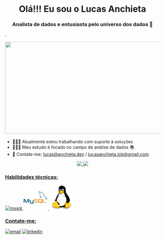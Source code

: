  <h1 align="center">Olá!!! Eu sou o Lucas Anchieta</h1>
<h3 align="center">Analista de dados e entusiasta pelo universo dos dados 🚀</h3>.

<p align="center">
  <img src="https://github.com/DevLucasAnchieta/DevLucasAnchieta/blob/main/Cabe%C3%A7alho%20do%20perfil%20do%20GitHub.gif" height="300" width="1000" >
</p>

<!--
How to make this gif ?

I made my with https://codesandbox.io/s/github-profile-2ijk7
Then i recorded my screen to gif on Mac with Quicktime  and save result to [assets/github.mov](assets/github.mov)
This [gist](https://gist.github.com/tskaggs/6394639) help me to create a dedicated command that convert MOV to GIF.
Type this command `make generate-gif` to generate [assets/github.gif](assets/github.gif)
-->

- 👨🏼‍🔧 Atualmente estou trabalhando com suporte à soluções
- 👨🏼‍🎓 Meu estudo é focado no campo de análise de dados 📚
- 📧 Contate-me: lucas@anchieta.dev / lucasanchieta.job@gmail.com

<div align="center">
  <a href="https://github.com/DevLucasAnchieta">
  <img height="180em" src="https://github-readme-stats.vercel.app/api?username=DevLucasAnchieta&show_icons=true&theme=dark&include_all_commits=true&count_private=true"/>
  <img height="180em" src="https://github-readme-stats.vercel.app/api/top-langs/?username=DevLucasAnchieta&layout=compact&langs_count=7&theme=dark"/>
</div>
  
<h3 align="left">Habilidades técnicas:</h3>
<p <a href="https://www.microsoft.com/en-us/sql-server" target="_blank" rel="noreferrer"> <img src="https://www.svgrepo.com/show/303229/microsoft-sql-server-logo.svg" alt="mssql" width="80" height="80"/> </a> <a href="https://www.mysql.com/" target="_blank" rel="noreferrer"> <img src="https://raw.githubusercontent.com/devicons/devicon/master/icons/mysql/mysql-original-wordmark.svg" alt="mysql" width="80" height="80"/> </a> <align="left"> <a href="https://www.linux.org/" target="_blank" rel="noreferrer"> <img src="https://raw.githubusercontent.com/devicons/devicon/master/icons/linux/linux-original.svg" alt="linux" width="80" height="80"/> </p>

<h3 align="left">Contate-me:</h3>
<p align="left">
<a href="mailto:lucasanchieta.job@gmail.com"><img src="https://img.icons8.com/color/96/000000/gmail.png" alt="email"/></a>
<a href="https://linkedin.com/in/https://www.linkedin.com/in/lucasanchietajob"><img src="https://img.icons8.com/color/96/000000/linkedin.png" alt="linkedin"/></a>
</p>


